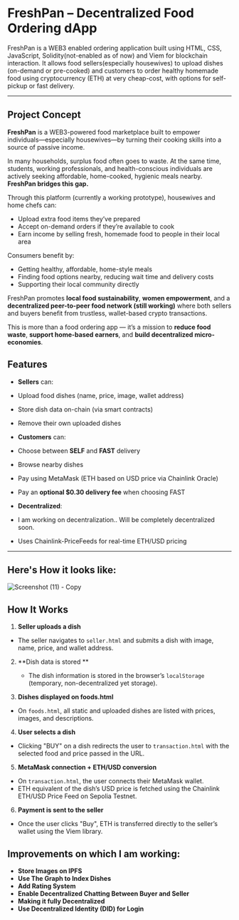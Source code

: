 #  FreshPan – Decentralized Food Ordering dApp

FreshPan is a WEB3 enabled ordering application built using HTML, CSS, JavaScript, Solidity(not-enabled as of now) and Viem for blockchain interaction. It allows food sellers(especially housewives) to upload dishes (on-demand or pre-cooked) and customers to order healthy homemade food using cryptocurrency (ETH) at very cheap-cost, with options for self-pickup or fast delivery.

---
##  Project Concept

**FreshPan** is a WEB3-powered food marketplace built to empower individuals—especially housewives—by turning their cooking skills into a source of passive income. 

In many households, surplus food often goes to waste. At the same time, students, working professionals, and health-conscious individuals are actively seeking affordable, home-cooked, hygienic meals nearby. **FreshPan bridges this gap.**

Through this platform (currently a working prototype), housewives and home chefs can:

-  Upload extra food items they’ve prepared
-  Accept on-demand orders if they’re available to cook
-  Earn income by selling fresh, homemade food to people in their local area

Consumers benefit by:

-  Getting healthy, affordable, home-style meals
-  Finding food options nearby, reducing wait time and delivery costs
-  Supporting their local community directly

FreshPan promotes **local food sustainability**, **women empowerment**, and a **decentralized peer-to-peer food network (still working)** where both sellers and buyers benefit from trustless, wallet-based crypto transactions.

This is more than a food ordering app — it’s a mission to **reduce food waste**, **support home-based earners**, and **build decentralized micro-economies**.

##  Features

-  **Sellers** can:
  - Upload food dishes (name, price, image, wallet address)
  - Store dish data on-chain (via smart contracts)
  - Remove their own uploaded dishes

-  **Customers** can:
  - Choose between **SELF** and **FAST** delivery
  - Browse nearby dishes
  - Pay using MetaMask (ETH based on USD price via Chainlink Oracle)
  - Pay an **optional $0.30 delivery fee** when choosing FAST

-  **Decentralized**:
  - I am working on decentralization.. Will be completely decentralized soon.
  - Uses Chainlink-PriceFeeds for real-time ETH/USD pricing

---

## Here's How it looks like:

![Screenshot (11) - Copy](https://github.com/user-attachments/assets/cdad7d83-b636-4902-900b-decf59b45acb)



## How It Works

1.  **Seller uploads a dish**  
   - The seller navigates to `seller.html` and submits a dish with image, name, price, and wallet address.

2. **Dish data is stored **  
   - The dish information is stored in the browser’s `localStorage` (temporary, non-decentralized yet storage).

3.  **Dishes displayed on foods.html**  
   - On `foods.html`, all static and uploaded dishes are listed with prices, images, and descriptions.

4.  **User selects a dish**  
   - Clicking "BUY" on a dish redirects the user to `transaction.html` with the selected food and price passed in the URL.

5.  **MetaMask connection + ETH/USD conversion**  
   - On `transaction.html`, the user connects their MetaMask wallet.  
   - ETH equivalent of the dish’s USD price is fetched using the Chainlink ETH/USD Price Feed on Sepolia Testnet.

6.  **Payment is sent to the seller**  
   - Once the user clicks "Buy", ETH is transferred directly to the seller’s wallet using the Viem library.




## Improvements on which I am working:

-  **Store Images on IPFS**  
-  **Use The Graph to Index Dishes**  
-  **Add Rating System**  
-  **Enable Decentralized Chatting Between Buyer and Seller**
-  **Making it fully Decentralized**  
-  **Use Decentralized Identity (DID) for Login**  



